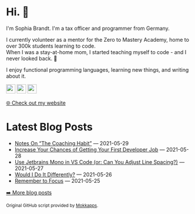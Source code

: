 <h1>Hi. 👋</h1>
<p>I'm Sophia Brandt. I'm a tax officer and programmer from Germany.</p>
<p>I currently volunteer as a mentor for the Zero to Mastery Academy, home to over 300k students learning to code.<br>
When I was a stay-at-home mom, I started teaching myself to code - and I never looked back. 💜</p>
<p>I enjoy functional programming languages, learning new things, and writing about it.</p>
<p><a href="https://www.twitter.com/hisophiabrandt"><img src="https://img.shields.io/badge/twitter-%231DA1F2.svg?&style=for-the-badge&logo=twitter&logoColor=white" height=25></a> <a href="https://www.linkedin.com/in/sophiabrandt"><img src="https://img.shields.io/badge/linkedin-%230077B5.svg?&style=for-the-badge&logo=linkedin&logoColor=white" height=25></a> <a href="https://dev.to/sophiabrandt"><img src="https://img.shields.io/badge/DEV.TO-%230A0A0A.svg?&style=for-the-badge&logo=dev-dot-to&logoColor=white" height=25></a></p>
<p><a href="https://www.sophiabrandt.com">🌐 Check out my website</a></p>
<h1>Latest Blog Posts</h1>
  <ul>
    <li><a href=https://www.rockyourcode.com/notes-on-the-coaching-habit/>Notes On “The Coaching Habit”</a> — 2021-05-29</li><li><a href=https://www.rockyourcode.com/increase-your-chances-of-getting-your-first-developer-job/>Increase Your Chances of Getting Your First Developer Job</a> — 2021-05-28</li><li><a href=https://www.rockyourcode.com/use-jetbrains-mono-in-vs-code/>Use Jetbrains Mono in VS Code (or: Can You Adjust Line Spacing?)</a> — 2021-05-27</li><li><a href=https://www.rockyourcode.com/would-i-do-it-differently/>Would I Do It Differently?</a> — 2021-05-26</li><li><a href=https://www.rockyourcode.com/remember-to-focus/>Remember to Focus</a> — 2021-05-25</li>
  </ul>
<p><a href="https://www.rockyourcode.com">➡️ More blog posts</a></p>
<p><small>Original GitHub script provided by <a href="https://github.com/Mokkapps">Mokkapps</a>.</small></p>
